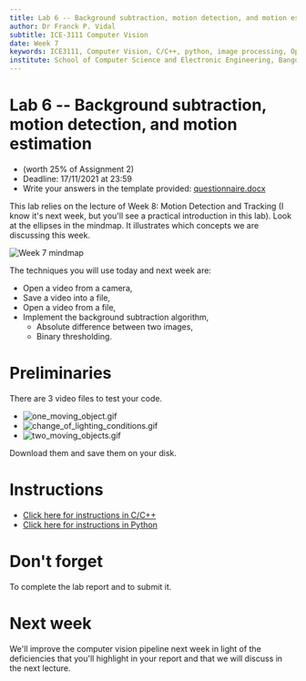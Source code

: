 ```yaml
---
title: Lab 6 -- Background subtraction, motion detection, and motion estimation.
author: Dr Franck P. Vidal
subtitle: ICE-3111 Computer Vision
date: Week 7
keywords: ICE3111, Computer Vision, C/C++, python, image processing, OpenCV, Bangor University, School of Computer Science and Electronic Engineering
institute: School of Computer Science and Electronic Engineering, Bangor University
---
```


# Lab 6 -- Background subtraction, motion detection, and motion estimation

- (worth 25% of Assignment 2)
- Deadline: 17/11/2021 at 23:59
- Write your answers in the template provided: [questionnaire.docx](https://github.com/effepivi/ICE-3111-Computer_Vision/raw/main/Labs/Lab-06/questionnaire.docx)

This lab relies on the lecture of Week 8: Motion Detection and Tracking (I know it's next week, but you'll see a practical introduction in this lab).
Look at the ellipses in the mindmap. It illustrates which concepts we are discussing this week.

![Week 7 mindmap](mindmap.png)


The techniques you will use today and next week are:

- Open a video from a camera,
- Save a video into a file,
- Open a video from a file,
- Implement the background subtraction algorithm,
    - Absolute difference between two images,
    - Binary thresholding.

# Preliminaries

There are 3 video files to test your code.

- ![one_moving_object.gif](./one_moving_object.gif)
- ![change_of_lighting_conditions.gif](./change_of_lighting_conditions.gif)
- ![two_moving_objects.gif](./two_moving_objects.gif)

Download them and save them on your disk.


# Instructions

- [Click here for instructions in C/C++](C-CXX.md)
- [Click here for instructions in Python](Python.md)

# Don't forget

To complete the lab report and to submit it.

# Next week

We'll improve the computer vision pipeline next week in light of the deficiencies that you'll highlight in your report and that we will discuss in the next lecture.
